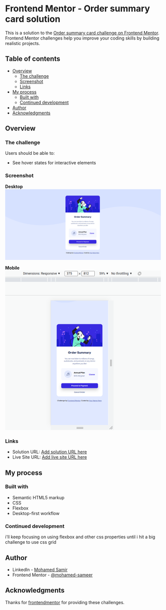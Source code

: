 # Frontend Mentor - Order summary card solution

This is a solution to the [Order summary card challenge on Frontend Mentor](https://www.frontendmentor.io/challenges/order-summary-component-QlPmajDUj). Frontend Mentor challenges help you improve your coding skills by building realistic projects.

## Table of contents

- [Overview](#overview)
  - [The challenge](#the-challenge)
  - [Screenshot](#screenshot)
  - [Links](#links)
- [My process](#my-process)
  - [Built with](#built-with)
  - [Continued development](#continued-development)
- [Author](#author)
- [Acknowledgments](#acknowledgments)

## Overview

### The challenge

Users should be able to:

- See hover states for interactive elements

### Screenshot

**Desktop**
![Desktop](/screenshots/order-summer-component-desktop.png)

**Mobile**
![Desktop](/screenshots/order-summer-component-mobile.png)

### Links

- Solution URL: [Add solution URL here](https://your-solution-url.com)
- Live Site URL: [Add live site URL here](https://your-live-site-url.com)

## My process

### Built with

- Semantic HTML5 markup
- CSS
- Flexbox
- Desktop-first workflow

### Continued development

i'll keep focusing on using flexbox and other css properties until i hit a big challenge to use css grid

## Author

- LinkedIn - [Mohamed Samir](https://www.linkedin.com/in/mohamad-samir08/)
- Frontend Mentor - [@mohamed-sameer](https://www.frontendmentor.io/profile/mohamed-sameer)

## Acknowledgments

Thanks for [frontendmentor](https://www.frontendmentor.io) for providing these challenges.
